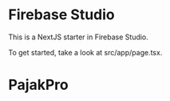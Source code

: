 # Firebase Studio

This is a NextJS starter in Firebase Studio.

To get started, take a look at src/app/page.tsx.
# PajakPro
